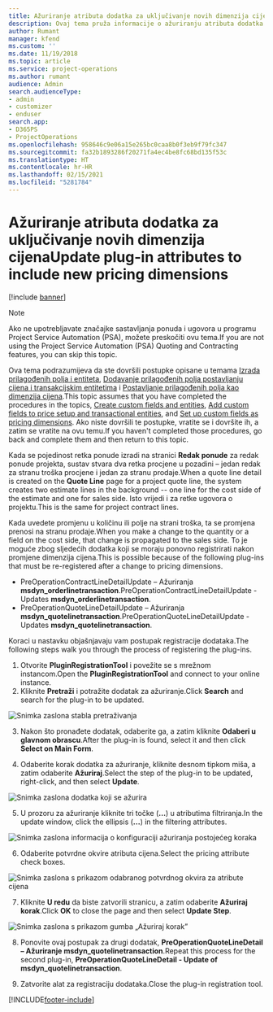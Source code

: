 ```yaml
---
title: Ažuriranje atributa dodatka za uključivanje novih dimenzija cijena
description: Ovaj tema pruža informacije o ažuriranju atributa dodatka za dimenzije cijena.
author: Rumant
manager: kfend
ms.custom: ''
ms.date: 11/19/2018
ms.topic: article
ms.service: project-operations
ms.author: rumant
audience: Admin
search.audienceType:
- admin
- customizer
- enduser
search.app:
- D365PS
- ProjectOperations
ms.openlocfilehash: 958646c9e06a15e265bc0caa8b0f3eb9f79fc347
ms.sourcegitcommit: fa32b1893286f20271fa4ec4be8fc68bd135f53c
ms.translationtype: HT
ms.contentlocale: hr-HR
ms.lasthandoff: 02/15/2021
ms.locfileid: "5281784"
---
```

# <a name="update-plug-in-attributes-to-include-new-pricing-dimensions"></a><span data-ttu-id="2d6cf-103">Ažuriranje atributa dodatka za uključivanje novih dimenzija cijena</span><span class="sxs-lookup"><span data-stu-id="2d6cf-103">Update plug-in attributes to include new pricing dimensions</span></span>

[!include [banner](../includes/psa-now-project-operations.md)]

> [!NOTE]
> <span data-ttu-id="2d6cf-104">Ako ne upotrebljavate značajke sastavljanja ponuda i ugovora u programu Project Service Automation (PSA), možete preskočiti ovu tema.</span><span class="sxs-lookup"><span data-stu-id="2d6cf-104">If you are not using the Project Service Automation (PSA) Quoting and Contracting features, you can skip this topic.</span></span>

<span data-ttu-id="2d6cf-105">Ova tema podrazumijeva da ste dovršili postupke opisane u temama [Izrada prilagođenih polja i entiteta](create-custom-fields-entities.md), [Dodavanje prilagođenih polja postavljanju cijena i transakcijskim entitetima](field-references.md) i [Postavljanje prilagođenih polja kao dimenzija cijena](set-up-pricing-dimensions.md).</span><span class="sxs-lookup"><span data-stu-id="2d6cf-105">This topic assumes that you have completed the procedures in the topics, [Create custom fields and entities](create-custom-fields-entities.md), [Add custom fields to price setup and transactional entities](field-references.md), and [Set up custom fields as pricing dimensions](set-up-pricing-dimensions.md).</span></span> <span data-ttu-id="2d6cf-106">Ako niste dovršili te postupke, vratite se i dovršite ih, a zatim se vratite na ovu temu.</span><span class="sxs-lookup"><span data-stu-id="2d6cf-106">If you haven't completed those procedures, go back and complete them and then return to this topic.</span></span>

<span data-ttu-id="2d6cf-107">Kada se pojedinost retka ponude izradi na stranici **Redak ponude** za redak ponude projekta, sustav stvara dva retka procjene u pozadini – jedan redak za stranu troška procjene i jedan za stranu prodaje.</span><span class="sxs-lookup"><span data-stu-id="2d6cf-107">When a quote line detail is created on the **Quote Line** page for a project quote line, the system creates two estimate lines in the background -- one line for the cost side of the estimate and one for sales side.</span></span> <span data-ttu-id="2d6cf-108">Isto vrijedi i za retke ugovora o projektu.</span><span class="sxs-lookup"><span data-stu-id="2d6cf-108">This is the same  for project contract lines.</span></span>

<span data-ttu-id="2d6cf-109">Kada uvedete promjenu u količinu ili polje na strani troška, ta se promjena prenosi na stranu prodaje.</span><span class="sxs-lookup"><span data-stu-id="2d6cf-109">When you make a change to the quantity or a field on the cost side, that change is propagated to the sales side.</span></span> <span data-ttu-id="2d6cf-110">To je moguće zbog sljedećih dodatka koji se moraju ponovno registrirati nakon promjene dimenzija cijena.</span><span class="sxs-lookup"><span data-stu-id="2d6cf-110">This is possible because of the following plug-ins that must be re-registered after a change to pricing dimensions.</span></span>

- <span data-ttu-id="2d6cf-111">PreOperationContractLineDetailUpdate – Ažuriranja **msdyn_orderlinetransaction**.</span><span class="sxs-lookup"><span data-stu-id="2d6cf-111">PreOperationContractLineDetailUpdate - Updates **msdyn_orderlinetransaction**.</span></span>
- <span data-ttu-id="2d6cf-112">PreOperationQuoteLineDetailUpdate – Ažuriranja **msdyn_quotelinetransaction**.</span><span class="sxs-lookup"><span data-stu-id="2d6cf-112">PreOperationQuoteLineDetailUpdate - Updates **msdyn_quotelinetransaction**.</span></span>

<span data-ttu-id="2d6cf-113">Koraci u nastavku objašnjavaju vam postupak registracije dodataka.</span><span class="sxs-lookup"><span data-stu-id="2d6cf-113">The following steps walk you through the process of registering the plug-ins.</span></span>

1. <span data-ttu-id="2d6cf-114">Otvorite **PluginRegistrationTool** i povežite se s mrežnom instancom.</span><span class="sxs-lookup"><span data-stu-id="2d6cf-114">Open the **PluginRegistrationTool** and connect to your online instance.</span></span>
2. <span data-ttu-id="2d6cf-115">Kliknite **Pretraži** i potražite dodatak za ažuriranje.</span><span class="sxs-lookup"><span data-stu-id="2d6cf-115">Click **Search** and search for the plug-in to be updated.</span></span>

 ![Snimka zaslona stabla pretraživanja](media/PRT-1.png)

3. <span data-ttu-id="2d6cf-117">Nakon što pronađete dodatak, odaberite ga, a zatim kliknite **Odaberi u glavnom obrascu**.</span><span class="sxs-lookup"><span data-stu-id="2d6cf-117">After the plug-in is found, select it and then click **Select on Main Form**.</span></span>

4. <span data-ttu-id="2d6cf-118">Odaberite korak dodatka za ažuriranje, kliknite desnom tipkom miša, a zatim odaberite **Ažuriraj**.</span><span class="sxs-lookup"><span data-stu-id="2d6cf-118">Select the step of the plug-in to be updated, right-click, and then select **Update**.</span></span>

 ![Snimka zaslona dodatka koji se ažurira](media/PRT-2.png)
 
5. <span data-ttu-id="2d6cf-120">U prozoru za ažuriranje kliknite tri točke (**...**) u atributima filtriranja.</span><span class="sxs-lookup"><span data-stu-id="2d6cf-120">In the update window, click the ellipsis (**...**) in the filtering attributes.</span></span>

 ![Snimka zaslona informacija o konfiguraciji ažuriranja postojećeg koraka](media/PRT-3.png)
 
6. <span data-ttu-id="2d6cf-122">Odaberite potvrdne okvire atributa cijena.</span><span class="sxs-lookup"><span data-stu-id="2d6cf-122">Select the pricing attribute check boxes.</span></span>

 ![Snimka zaslona s prikazom odabranog potvrdnog okvira za atribute cijena](media/PRT-4.png)

7. <span data-ttu-id="2d6cf-124">Kliknite **U redu** da biste zatvorili stranicu, a zatim odaberite **Ažuriraj korak**.</span><span class="sxs-lookup"><span data-stu-id="2d6cf-124">Click **OK** to close the page and then select **Update Step**.</span></span>

 ![Snimka zaslona s prikazom gumba „Ažuriraj korak”](media/PRT-5.png)
 
8. <span data-ttu-id="2d6cf-126">Ponovite ovaj postupak za drugi dodatak, **PreOperationQuoteLineDetail – Ažuriranje msdyn_quotelinetransaction**.</span><span class="sxs-lookup"><span data-stu-id="2d6cf-126">Repeat this process for the second plug-in, **PreOperationQuoteLineDetail - Update of msdyn_quotelinetransaction**.</span></span>

9. <span data-ttu-id="2d6cf-127">Zatvorite alat za registraciju dodataka.</span><span class="sxs-lookup"><span data-stu-id="2d6cf-127">Close the plug-in registration tool.</span></span>



[!INCLUDE[footer-include](../includes/footer-banner.md)]
